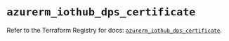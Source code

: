 # `azurerm_iothub_dps_certificate`

Refer to the Terraform Registry for docs: [`azurerm_iothub_dps_certificate`](https://registry.terraform.io/providers/hashicorp/azurerm/4.15.0/docs/resources/iothub_dps_certificate).

